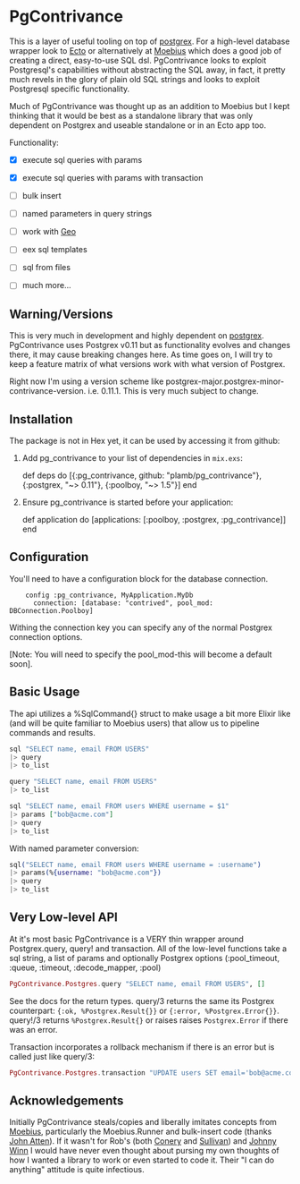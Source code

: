 # PgContrivance

This is a layer of useful tooling on
top of [postgrex](https://github.com/ericmj/postgrex). For a high-level database wrapper look to [Ecto](https://github.com/elixir-lang/ecto) or alternatively at [Moebius](https://github.com/robconery/moebius) which does a good job of creating a direct, easy-to-use SQL dsl. PgContrivance looks to exploit Postgresql's capabilities without abstracting the SQL away, in fact, it pretty much revels in the glory of plain old SQL strings and looks to exploit Postgresql specific functionality.

Much of PgContrivance was thought up as an addition to Moebius but I kept thinking that it would be best as a standalone library that was only dependent on Postgrex and useable standalone or in an Ecto app too.

Functionality:

- [x] execute sql queries with params
- [x] execute sql queries with params with transaction
- [ ] bulk insert
- [ ] named parameters in query strings
- [ ] work with [Geo](https://github.com/bryanjos/geo)
- [ ] eex sql templates
- [ ] sql from files
- [ ] much more...



## Warning/Versions
This is very much in development and highly dependent on [postgrex](https://github.com/ericmj/postgrex). PgContrivance uses Postgrex v0.11 but as functionality evolves and changes there, it may cause breaking changes here. As time goes on, I will try to keep a feature matrix of what versions work with what version of Postgrex.

Right now I'm using a version scheme like postgrex-major.postgrex-minor-contrivance-version. i.e. 0.11.1. This is very much subject to change.


## Installation

The package is not in Hex yet, it can be used by accessing it from github:

  1. Add pg_contrivance to your list of dependencies in `mix.exs`:

        def deps do
          [{:pg_contrivance, github: "plamb/pg_contrivance"},
           {:postgrex, "~> 0.11"},
           {:poolboy, "~> 1.5"}]
        end

  2. Ensure pg_contrivance is started before your application:

        def application do
          [applications: [:poolboy, :postgrex, :pg_contrivance]]
        end

## Configuration
You'll need to have a configuration block for the database connection.

        config :pg_contrivance, MyApplication.MyDb
          connection: [database: "contrived", pool_mod: DBConnection.Poolboy]

Withing the connection key you can specify any of the normal Postgrex connection options.

[Note: You will need to specify the pool_mod-this will become a default soon].


## Basic Usage
The api utilizes a %SqlCommand{} struct to make usage a bit more Elixir like (and will be quite familiar to Moebius users) that allow us to pipeline commands and results.

  ```ex
  sql "SELECT name, email FROM USERS"
  |> query
  |> to_list

  query "SELECT name, email FROM USERS"
  |> to_list

  sql "SELECT name, email FROM users WHERE username = $1"
  |> params ["bob@acme.com"]
  |> query
  |> to_list
  ```

With named parameter conversion:

  ```ex
  sql("SELECT name, email FROM users WHERE username = :username")
  |> params(%{username: "bob@acme.com"})
  |> query
  |> to_list
  ```


## Very Low-level API
At it's most basic PgContrivance is a VERY thin wrapper around Postgrex.query, query! and transaction. All of the low-level functions take a sql string, a list of params and optionally Postgrex options (:pool_timeout, :queue, :timeout, :decode_mapper, :pool)

  ```ex
  PgContrivance.Postgres.query "SELECT name, email FROM USERS", []
  ```

See the docs for the return types. query/3 returns the same its  Postgrex counterpart: `{:ok, %Postgrex.Result{}}`
or `{:error, %Postgrex.Error{}}`. query!/3 returns `%Postgrex.Result{}` or raises raises `Postgrex.Error` if
there was an error.

Transaction incorporates a rollback mechanism if there is an error but is called just like query/3:

  ```ex
  PgContrivance.Postgres.transaction "UPDATE users SET email='bob@acme.com'", []
  ```


  ## Acknowledgements
  Initially PgContrivance steals/copies and liberally imitates concepts from [Moebius](https://github.com/robconery/moebius), particularly the Moebius.Runner and bulk-insert code (thanks [John Atten](https://github.com/xivSolutions)). If it wasn't for Rob's (both [Conery](https://github.com/robconery) and [Sullivan](https://github.com/datachomp)) and [Johnny Winn](https://github.com/nurugger07) I would have never even thought about pursing my own thoughts of how I wanted a library to work or even started to code it. Their "I can do anything" attitude is quite infectious.
